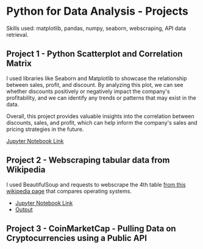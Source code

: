 # Python for Data Analysis - Projects

Skills used: matplotlib, pandas, numpy, seaborn, webscraping, API data retrieval. 

## Project 1 - Python Scatterplot and Correlation Matrix

I used libraries like Seaborn and Matplotlib to showcase the relationship between sales, profit, and discount. By analyzing this plot, we can see whether discounts positively or negatively impact the company's profitability, and we can identify any trends or patterns that may exist in the data.

Overall, this project provides valuable insights into the correlation between discounts, sales, and profit, which can help inform the company's sales and pricing strategies in the future.


[Jupyter Notebook Link](https://github.com/jenn-db/Python-Corr-matrix/blob/main/python_correlation.ipynb)

## Project 2 - Webscraping tabular data from Wikipedia

I used BeautifulSoup and requests to webscrape the 4th table [from this wikipedia page](https://en.wikipedia.org/wiki/Comparison_of_operating_systems#Commands) that compares operating systems.


  * [Jupyter Notebook Link](https://github.com/jenn-db/Python-Projects-DA/blob/main/Wikipedia%20Table%20Scraper%20.ipynb)
  * [Output](https://github.com/jenn-db/Python-Projects-DA/blob/main/Commands.csv)


## Project 3 - CoinMarketCap - Pulling Data on Cryptocurrencies using a Public API



